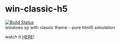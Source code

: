# win-classic-h5
[![Build Status](https://travis-ci.com/ZLK2016/win-classic-h5.svg?branch=master)](https://travis-ci.com/ZLK2016/win-classic-h5)  
 windows xp with classic theme - pure html5 simulation

 watch it [HERE](https://zlk2016.github.io/win-classic-h5/)!  
